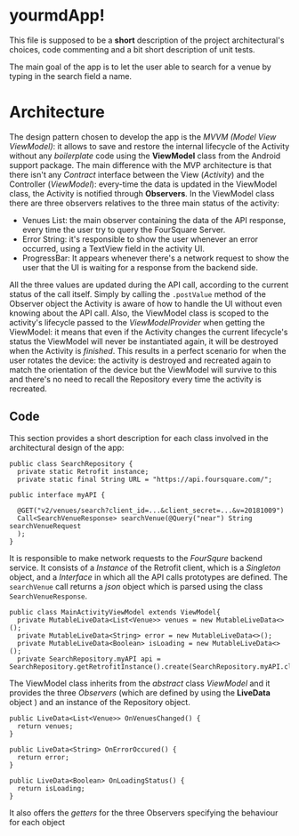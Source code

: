 # yourmdApp!

This file is supposed to be a **short** description of the project architectural's choices, code commenting and a bit short description of unit tests.

The main goal of the app is to let the user able to search for a venue by typing in the search field a name.


# Architecture

The design pattern chosen to develop the app is the *MVVM (Model View ViewModel)*: it allows  to save and restore the internal lifecycle of the Activity without any *boilerplate* code using the **ViewModel** class from the Android support package. The main difference with the MVP architecture is that there isn't any *Contract* interface between the View (*Activity*) and the Controller (*ViewModel*): every-time the data is updated in the ViewModel class, the Activity is notified through **Observers**. In the ViewModel class there are three observers relatives to the three main status of the activity:

 - Venues List: the main observer containing the data of the API response, every time the user try to query the FourSquare Server.
 - Error String: it's responsible to show the user whenever an error occurred, using a TextView field in the activity UI.
 - ProgressBar: It appears whenever there's a network request to show the user that the UI is waiting for a response from the backend side.

All the three values are updated during the API call, according to the current status of the call itself. Simply by calling the `.postValue` method of the Observer object the Activity is aware of how to handle the UI without even knowing about the API call. Also, the ViewModel class is scoped to the activity's lifecycle passed to the *ViewModelProvider* when getting the ViewModel: it means that even if the Activity changes the current lifecycle's status the ViewModel will never be instantiated again, it will be destroyed when the Activity is *finished*. This results in a perfect scenario for when the user rotates the device: the activity is destroyed and recreated again to match the orientation of the device but the ViewModel will survive to this and there's no need to recall the Repository every time the activity is recreated.

## Code

This section provides a short description for each class involved in the architectural design of the app:

    public class SearchRepository {  
      private static Retrofit instance;  
      private static final String URL = "https://api.foursquare.com/";

    public interface myAPI {  
      
      @GET("v2/venues/search?client_id=...&client_secret=...&v=20181009")  
      Call<SearchVenueResponse> searchVenue(@Query("near") String searchVenueRequest  
      );  
    }

It is responsible to make network requests to the *FourSqure* backend service. It consists of a *Instance* of the Retrofit client, which is a *Singleton* object, and a *Interface* in which all the API calls prototypes are defined.
The `searchVenue` call returns a *json* object which is parsed using the class `SearchVenueResponse`.

    public class MainActivityViewModel extends ViewModel{  
      private MutableLiveData<List<Venue>> venues = new MutableLiveData<>();  
      private MutableLiveData<String> error = new MutableLiveData<>();  
      private MutableLiveData<Boolean> isLoading = new MutableLiveData<>();  
      private SearchRepository.myAPI api = SearchRepository.getRetrofitInstance().create(SearchRepository.myAPI.class);   

The ViewModel class inherits from the *abstract* class *ViewModel* and it provides the three *Observers* (which are defined by using the **LiveData** object ) and an instance of the Repository object.

    public LiveData<List<Venue>> OnVenuesChanged() {  
      return venues;  
    }  
      
    public LiveData<String> OnErrorOccured() {  
      return error;  
    }  
      
    public LiveData<Boolean> OnLoadingStatus() {  
      return isLoading;  
    }

It also offers the *getters* for the three Observers specifying the behaviour for each object 
